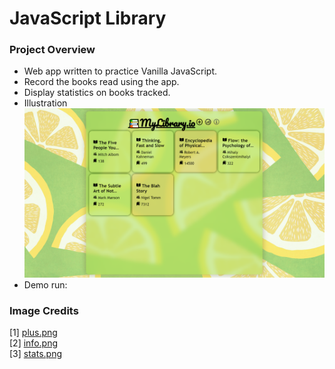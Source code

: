 # JavaScript Library

### Project Overview

- Web app written to practice Vanilla JavaScript.
- Record the books read using the app.
- Display statistics on books tracked.
- Illustration  
   ![JS Library App](demo/img/basic.png)
- Demo run:

### Image Credits

[1] [plus.png](https://www.pngwing.com/en/search?q=plus+Icon)  
[2] [info.png](https://www.pngfind.com/mpng/imhbxoR_infobox-info-icon-info-icon-svg-hd-png/)  
[3] [stats.png](https://www.freeiconspng.com/images/statistic-icon)
